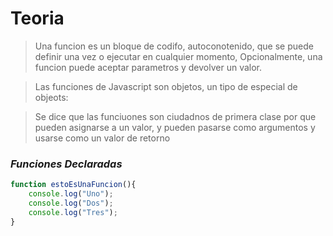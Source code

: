 # Teoria

> Una funcion es un bloque de codifo, autoconotenido, que se puede definir una vez o ejecutar en cualquier momento, Opcionalmente, una funcion puede aceptar parametros y devolver un valor.

>Las funciones de Javascript son objetos, un tipo de especial de objeots:

>Se dice que las funciuones son ciudadnos de primera clase por que pueden asignarse a un valor, y pueden pasarse como argumentos y usarse como un valor de retorno


### ***Funciones Declaradas***

```js
function estoEsUnaFuncion(){
    console.log("Uno");
    console.log("Dos");
    console.log("Tres");
}
```
